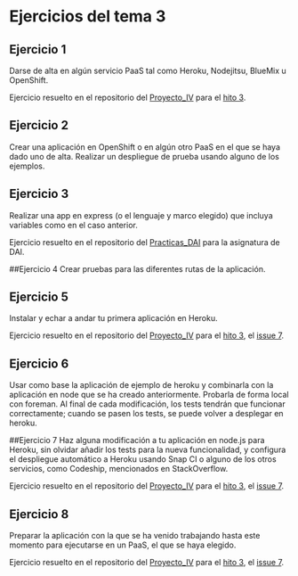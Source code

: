 # Ejercicios del tema 3
## Ejercicio 1
Darse de alta en algún servicio PaaS tal como Heroku, Nodejitsu, BlueMix u OpenShift.

Ejercicio resuelto en el repositorio del [Proyecto_IV](https://github.com/Medfac9/Proyecto_IV/) para el [hito 3](https://github.com/Medfac9/Proyecto_IV/milestone/3).

## Ejercicio 2
Crear una aplicación en OpenShift o en algún otro PaaS en el que se haya dado uno de alta. Realizar un despliegue de prueba usando alguno de los ejemplos.

## Ejercicio 3
Realizar una app en express (o el lenguaje y marco elegido) que incluya variables como en el caso anterior.

Ejercicio resuelto en el repositorio del [Practicas_DAI](https://github.com/Medfac9/Practicas_DAI/blob/master/P2/hola.py) para la asignatura de DAI.

##Ejercicio 4
Crear pruebas para las diferentes rutas de la aplicación.

## Ejercicio 5
Instalar y echar a andar tu primera aplicación en Heroku.

Ejercicio resuelto en el repositorio del [Proyecto_IV](https://github.com/Medfac9/Proyecto_IV/) para el [hito 3](https://github.com/Medfac9/Proyecto_IV/milestone/3), el [issue 7](https://github.com/Medfac9/Proyecto_IV/issues/7).

## Ejercicio 6
Usar como base la aplicación de ejemplo de heroku y combinarla con la aplicación en node que se ha creado anteriormente. Probarla de forma local con foreman. Al final de cada modificación, los tests tendrán que funcionar correctamente; cuando se pasen los tests, se puede volver a desplegar en heroku.

##Ejercicio 7
Haz alguna modificación a tu aplicación en node.js para Heroku, sin olvidar añadir los tests para la nueva funcionalidad, y configura el despliegue automático a Heroku usando Snap CI o alguno de los otros servicios, como Codeship, mencionados en StackOverflow.

Ejercicio resuelto en el repositorio del [Proyecto_IV](https://github.com/Medfac9/Proyecto_IV/) para el [hito 3](https://github.com/Medfac9/Proyecto_IV/milestone/3), el [issue 7](https://github.com/Medfac9/Proyecto_IV/issues/7).
## Ejercicio 8
Preparar la aplicación con la que se ha venido trabajando hasta este momento para ejecutarse en un PaaS, el que se haya elegido.

Ejercicio resuelto en el repositorio del [Proyecto_IV](https://github.com/Medfac9/Proyecto_IV/) para el [hito 3](https://github.com/Medfac9/Proyecto_IV/milestone/3), el [issue 7](https://github.com/Medfac9/Proyecto_IV/issues/7).
